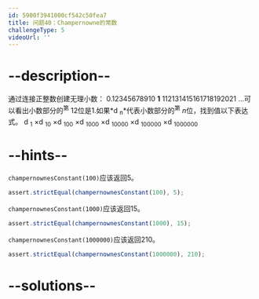 ```yaml
---
id: 5900f3941000cf542c50fea7
title: 问题40：Champernowne的常数
challengeType: 5
videoUrl: ''
---
```


# --description--

通过连接正整数创建无理小数： 0.12345678910 **1** 112131415161718192021 ...可以看出小数部分的<sup>第</sup> 12位是1.如果*d <sub>n</sub>*代表小数部分的<sup>第</sup> *n*位，找到值以下表达式。 d <sub>1</sub> ×d <sub>10</sub> ×d <sub>100</sub> ×d <sub>1000</sub> ×d <sub>10000</sub> ×d <sub>100000</sub> ×d <sub>1000000</sub>

# --hints--

`champernownesConstant(100)`应该返回5。

```js
assert.strictEqual(champernownesConstant(100), 5);
```

`champernownesConstant(1000)`应该返回15。

```js
assert.strictEqual(champernownesConstant(1000), 15);
```

`champernownesConstant(1000000)`应该返回210。

```js
assert.strictEqual(champernownesConstant(1000000), 210);
```

# --solutions--

